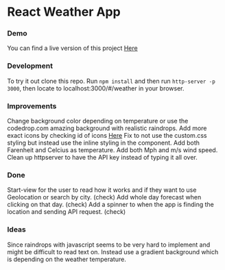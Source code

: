 # React Weather App

### Demo
You can find a live version of this project [Here](http://elixir7.github.io/react-exercise-weatherAPI/public/#/)

### Development
To try it out clone this repo. Run `npm install` and then run `http-server -p 3000`, then locate to localhost:3000/#/weather in your browser.

### Improvements
Change background color depending on temperature or use the codedrop.com amazing background with realistic raindrops.
Add more exact icons by checking id of icons [Here](http://openweathermap.org/weather-conditions)
Fix to not use the custom.css styling but instead use the inline styling in the component.
Add both Farenheit and Celcius as temperature.
Add both Mph and m/s wind speed.
Clean up httpserver to have the API key instead of typing it all over.

### Done
Start-view for the user to read how it works and if they want to use Geolocation or search by city. (check)
Add whole day forecast when clicking on that day. (check)
Add a spinner to when the app is finding the location and sending API request. (check)

### Ideas
Since raindrops with javascript seems to be very hard to implement and might be difficult to read text on. Instead use a gradient background which is depending on the weather temperature.
